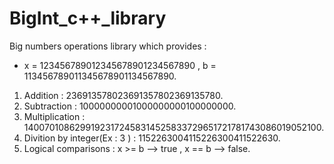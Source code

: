 # BigInt_c++_library
Big numbers operations library which provides :
- x = 123456789012345678901234567890 , b = 113456789011345678901134567890.
1. Addition : 236913578023691357802369135780.
2. Subtraction : 10000000001000000000100000000.
4. Multiplication : 14007010862991923172458314525833729651721781743086019052100.
5. Divition by integer(Ex : 3 ) : 1152263004115226300411522630.
6. Logical comparisons : x >= b --> true , x == b --> false.
